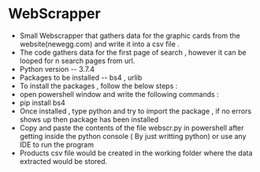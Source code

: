 # WebScrapper
* Small Webscrapper that gathers data for the graphic cards from the website(newegg.com) and write it into a csv file .
* The code gathers data for the first page of search , however it can be looped for n search pages from url.
* Python version -- 3.7.4
* Packages to be installed -- bs4 , urlib
* To install the packages , follow the below steps :
* open powershell window and write the following commands :
* pip install bs4
* Once installed , type python and try to import the package , if no errors shows up then package has been installed
* Copy and paste the contents of the file webscr.py in powershell after getting inside the python console ( By just writting python)
  or use any IDE to run the program 
* Products csv file would be created in the working folder where the data extracted would be stored.
